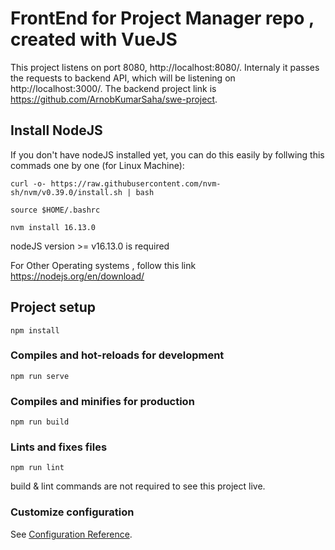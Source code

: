 # FrontEnd for Project Manager repo , created with VueJS

This project listens on port 8080, http://localhost:8080/. Internaly it passes the requests to backend API, which will be listening on http://localhost:3000/.  The backend project link is https://github.com/ArnobKumarSaha/swe-project. 

## Install NodeJS
If you don't have nodeJS installed yet, you can do this easily by follwing this commads one by one (for Linux Machine): 

`curl -o- https://raw.githubusercontent.com/nvm-sh/nvm/v0.39.0/install.sh | bash`

`source $HOME/.bashrc`

`nvm install 16.13.0`

nodeJS version >= v16.13.0 is required

For Other Operating systems , follow this link https://nodejs.org/en/download/

## Project setup
```
npm install
```

### Compiles and hot-reloads for development
```
npm run serve
```

### Compiles and minifies for production
```
npm run build
```

### Lints and fixes files
```
npm run lint
```

build & lint commands are not required to see this project live.

### Customize configuration
See [Configuration Reference](https://cli.vuejs.org/config/).